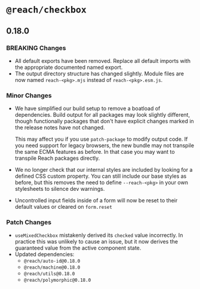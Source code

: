 # `@reach/checkbox`

## 0.18.0

### BREAKING Changes

- All default exports have been removed. Replace all default imports with the appropriate documented named export.
- The output directory structure has changed slightly. Module files are now named `reach-<pkg>.mjs` instead of `reach-<pkg>.esm.js`.

### Minor Changes

- We have simplified our build setup to remove a boatload of dependencies. Build output for all packages may look slightly different, though functionally packages that don't have explicit changes marked in the release notes have not changed.

  This may affect you if you use `patch-package` to modify output code. If you need support for legacy browsers, the new bundle may not transpile the same ECMA features as before. In that case you may want to transpile Reach packages directly.

- We no longer check that our internal styles are included by looking for a defined CSS custom property. You can still include our base styles as before, but this removes the need to define `--reach-<pkg>` in your own stylesheets to silence dev warnings.
- Uncontrolled input fields inside of a form will now be reset to their default values or cleared on `form.reset`

### Patch Changes

- `useMixedCheckbox` mistakenly derived its `checked` value incorrectly. In practice this was unlikely to cause an issue, but it now derives the guaranteed value from the active component state.
- Updated dependencies:
  - `@reach/auto-id@0.18.0`
  - `@reach/machine@0.18.0`
  - `@reach/utils@0.18.0`
  - `@reach/polymorphic@0.18.0`
